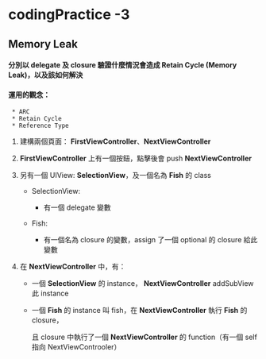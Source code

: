 # codingPractice -3
## Memory Leak

#### 分別以 delegate 及 closure 驗證什麼情況會造成 Retain Cycle (Memory Leak)，以及該如何解決

#### 運用的觀念：
      
     * ARC
     * Retain Cycle
     * Reference Type

1. 建構兩個頁面： **FirstViewController**、**NextViewController**

2. **FirstViewController** 上有一個按鈕，點擊後會 push **NextViewController**

3. 另有一個 UIView: **SelectionView**，及一個名為 **Fish** 的 class

   * SelectionView:
   
     * 有一個 delegate 變數
     
   * Fish:
   
     * 有一個名為 closure 的變數，assign 了一個 optional 的 closure 給此變數
     
4. 在 **NextViewController** 中，有：

   * 一個 **SelectionView** 的 instance， **NextViewController** addSubView 此 instance 
   
   * 一個 **Fish** 的 instance 叫 fish，在 **NextViewController** 執行 **Fish** 的 closure，
   
     且 closure 中執行了一個 **NextViewController** 的 function（有一個 self 指向 NextViewControoler）
   
